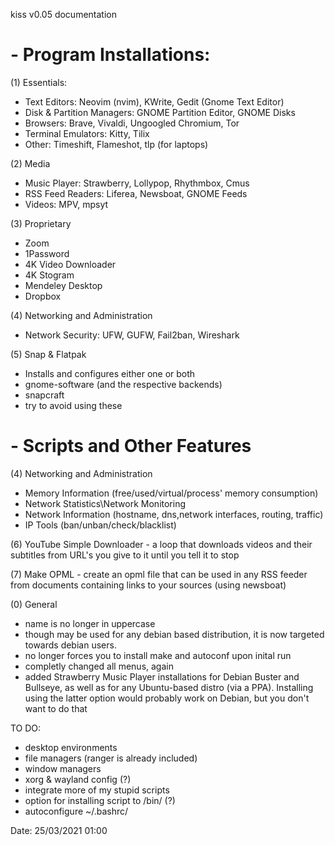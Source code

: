 kiss v0.05 documentation

# - Program Installations:

(1) Essentials:
- Text Editors: Neovim (nvim), KWrite, Gedit (Gnome Text Editor)
- Disk & Partition Managers: GNOME Partition Editor, GNOME Disks
- Browsers: Brave, Vivaldi, Ungoogled Chromium, Tor
- Terminal Emulators: Kitty, Tilix
- Other: Timeshift, Flameshot, tlp (for laptops)

(2) Media
- Music Player: Strawberry, Lollypop, Rhythmbox, Cmus
- RSS Feed Readers: Liferea, Newsboat, GNOME Feeds
- Videos: MPV, mpsyt

(3) Proprietary
- Zoom
- 1Password
- 4K Video Downloader
- 4K Stogram
- Mendeley Desktop
- Dropbox

(4) Networking and Administration
- Network Security: UFW, GUFW, Fail2ban, Wireshark

(5) Snap & Flatpak
- Installs and configures either one or both
- gnome-software (and the respective backends)
- snapcraft
- try to avoid using these

# - Scripts and Other Features

(4) Networking and Administration
- Memory Information (free/used/virtual/process' memory consumption)
- Network Statistics\Network Monitoring 
- Network Information (hostname, dns,network interfaces, routing, traffic)
- IP Tools (ban/unban/check/blacklist)

(6) YouTube Simple Downloader - a loop that downloads videos and their subtitles from URL's you give to it until you tell it to stop

(7) Make OPML - create an opml file that can be used in any RSS feeder from documents containing links to your sources (using newsboat)

(0) General
- name is no longer in uppercase
- though may be used for any debian based distribution, it is now targeted towards debian users.
- no longer forces you to install make and autoconf upon inital run
- completly changed all menus, again
- added Strawberry Music Player installations for Debian Buster and Bullseye, as well as for any Ubuntu-based distro (via a PPA). Installing using the latter option would probably work on Debian, but you don't want to do that

TO DO:
- desktop environments
- file managers (ranger is already included)
- window managers
- xorg & wayland config (?)
- integrate more of my stupid scripts
- option for installing script to /bin/ (?)
- autoconfigure ~/.bashrc/

Date: 25/03/2021 01:00
